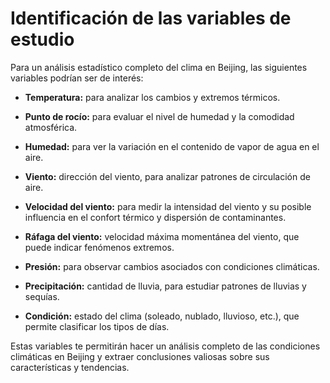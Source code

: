# Identificación de las variables de estudio

Para un análisis estadístico completo del clima en Beijing, las siguientes variables podrían ser de interés:

- **Temperatura:** para analizar los cambios y extremos térmicos.

- **Punto de rocío:** para evaluar el nivel de humedad y la comodidad atmosférica.

- **Humedad:** para ver la variación en el contenido de vapor de agua en el aire.

- **Viento:** dirección del viento, para analizar patrones de circulación de aire.

- **Velocidad del viento:** para medir la intensidad del viento y su posible influencia en el confort térmico y dispersión de contaminantes.

- **Ráfaga del viento:** velocidad máxima momentánea del viento, que puede indicar fenómenos extremos.

- **Presión:** para observar cambios asociados con condiciones climáticas.

- **Precipitación:** cantidad de lluvia, para estudiar patrones de lluvias y sequías.

- **Condición:** estado del clima (soleado, nublado, lluvioso, etc.), que permite clasificar los tipos de días.

Estas variables te permitirán hacer un análisis completo de las condiciones climáticas en Beijing y extraer conclusiones valiosas sobre sus características y tendencias.

